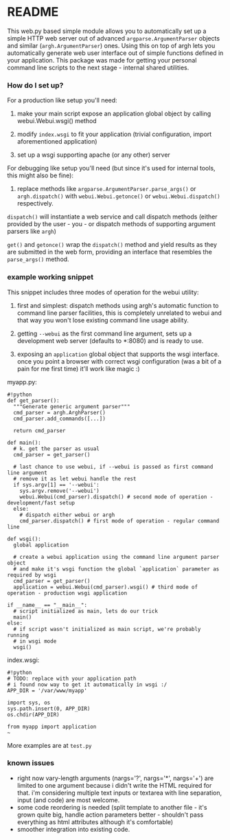 # README #

This web.py based simple module allows you to automatically set up a simple HTTP web server out of advanced `argparse.ArgumentParser` objects and similar (`argh.ArgumentParser`) ones.
Using this on top of argh lets you automatically generate web user interface out of simple functions defined in your application.
This package was made for getting your personal command line scripts to the next stage - internal shared utilities.

### How do I set up? ###

For a production like setup you'll need:

1. make your main script expose an application global object by calling webui.Webui.wsgi() method

2. modify `index.wsgi` to fit your application (trivial configuration, import aforementioned application)

3. set up a wsgi supporting apache (or any other) server 

For debugging like setup you'll need (but since it's used for internal tools, this might also be fine):

1. replace methods like `argparse.ArgumentParser.parse_args()` or `argh.dispatch()` with `webui.Webui.getonce()` or `webui.Webui.dispatch()` respectively.

`dispatch()` will instantiate a web service and call dispatch methods (either provided by the user - you - or dispatch methods of supporting argument parsers like `argh`)

`get()` and `getonce()` wrap the `dispatch()` method and yield results as they are submitted in the web form, providing an interface that resembles the `parse_args()` method.

### example working snippet ###

This snippet includes three modes of operation for the webui utility:

1. first and simplest: dispatch methods using argh's automatic function to command line parser facilities, this is completely unrelated to webui and that way you won't lose existing command line usage ability.

2. getting `--webui` as the first command line argument, sets up a development web server (defaults to *:8080) and is ready to use.

3. exposing an `application` global object that supports the wsgi interface. once you point a browser with correct wsgi configuration (was a bit of a pain for me first time) it'll work like magic :)

myapp.py:
```
#!python
def get_parser():
  """Generate generic argument parser"""
  cmd_parser = argh.ArghParser()
  cmd_parser.add_commands([...])

  return cmd_parser

def main():
  # k. get the parser as usual
  cmd_parser = get_parser()

  # last chance to use webui, if --webui is passed as first command line argument
  # remove it as let webui handle the rest
  if sys.argv[1] == '--webui':
    sys.argv.remove('--webui')
    webui.Webui(cmd_parser).dispatch() # second mode of operation - development/fast setup
  else:
    # dispatch either webui or argh
    cmd_parser.dispatch() # first mode of operation - regular command line

def wsgi():
  global application

  # create a webui application using the command line argument parser object
  # and make it's wsgi function the global `application` parameter as required by wsgi
  cmd_parser = get_parser()
  application = webui.Webui(cmd_parser).wsgi() # third mode of operation - production wsgi application

if __name__ == "__main__":
  # script initialized as main, lets do our trick
  main()
else:
  # if script wasn't initialized as main script, we're probably running
  # in wsgi mode
  wsgi()
```
index.wsgi:
```
#!python
# TODO: replace with your application path
# i found now way to get it automatically in wsgi :/
APP_DIR = '/var/www/myapp'

import sys, os
sys.path.insert(0, APP_DIR)
os.chdir(APP_DIR)

from myapp import application
~

```

More examples are at `test.py`

### known issues ###

* right now vary-length arguments (nargs='?', nargs='*', nargs='+') are limited to  one argument because i didn't write the HTML required for that. i'm considering multiple text inputs or textarea with line separation, input (and code) are most welcome.
* some code reordering is needed (split template to another file - it's grown quite big, handle action parameters better - shouldn't pass everything as html attributes although it's comfortable)
* smoother integration into existing code.
